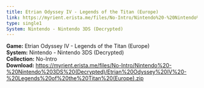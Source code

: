 ```yaml
---
title: Etrian Odyssey IV - Legends of the Titan (Europe)
link: https://myrient.erista.me/files/No-Intro/Nintendo%20-%20Nintendo%203DS%20(Decrypted)/Etrian%20Odyssey%20IV%20-%20Legends%20of%20the%20Titan%20(Europe).zip
type: single1
System: Nintendo - Nintendo 3DS (Decrypted)
---
```

<b>Game:</b> Etrian Odyssey IV - Legends of the Titan (Europe)<br>
<b>System:</b> Nintendo - Nintendo 3DS (Decrypted)<br>
<b>Collection:</b> No-Intro<br>
<b>Download:</b> https://myrient.erista.me/files/No-Intro/Nintendo%20-%20Nintendo%203DS%20(Decrypted)/Etrian%20Odyssey%20IV%20-%20Legends%20of%20the%20Titan%20(Europe).zip